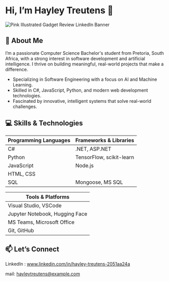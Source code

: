 # Hi, I’m Hayley Treutens 👋
![Pink Illustrated Gadget Review LinkedIn Banner](https://github.com/user-attachments/assets/1a5e384b-a14c-4947-86d4-e17d50a89807)

## 🌸 About Me

I’m a passionate Computer Science Bachelor's student from Pretoria, South Africa, with a strong interest in software development and artificial intelligence. I thrive on building meaningful, real-world projects that make a difference.

   - Specializing in Software Engineering with a focus on AI and Machine Learning.
   - Skilled in C#, JavaScript, Python, and modern web development technologies.
   - Fascinated by innovative, intelligent systems that solve real-world challenges.


## 💻 Skills & Technologies

| Programming Languages    |  Frameworks & Libraries   |
|--------------------------|---------------------------|
| C#                       | .NET, ASP.NET             |
| Python                   | TensorFlow, scikit-learn  |
| JavaScript               | Node.js                   |
| HTML, CSS                |                           |
| SQL                      |Mongoose, MS SQL           |


| Tools & Platforms                |
|----------------------------------|
| Visual Studio, VSCode            |
| Jupyter Notebook, Hugging Face   |
| MS Teams, Microsoft Office       |
| Git, GitHub                      |


## 📫 Let’s Connect

   LinkedIn : www.linkedin.com/in/hayley-treutens-2051aa24a
   
   mail: hayleytreutens@example.com
